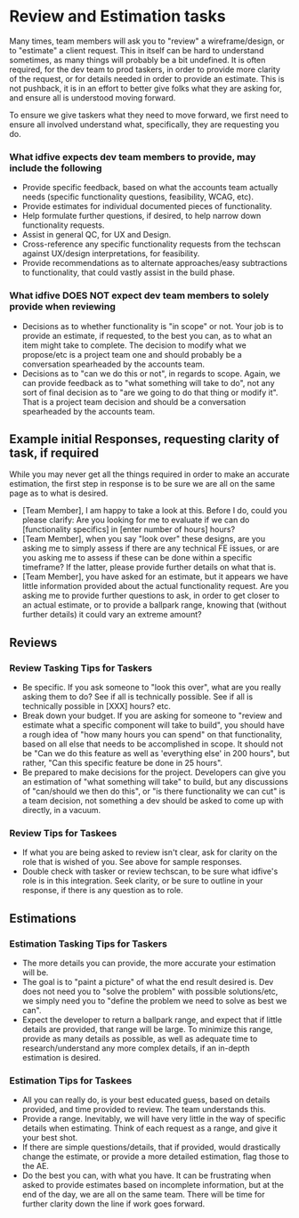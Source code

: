 # Review and Estimation tasks

Many times, team members will ask you to "review" a wireframe/design, or to "estimate" a client request. This in itself can be hard to understand sometimes, as many things will probably be a bit undefined. It is often required, for the dev team to prod taskers, in order to provide more clarity of the request, or for details needed in order to provide an estimate. This is not pushback, it is in an effort to better give folks what they are asking for, and ensure all is understood moving forward.

To ensure we give taskers what they need to move forward, we first need to ensure all involved understand what, specifically, they are requesting you do.

### What idfive expects dev team members to provide, may include the following

- Provide specific feedback, based on what the accounts team actually needs (specific functionality questions, feasibility, WCAG, etc).
- Provide estimates for individual documented pieces of functionality.
- Help formulate further questions, if desired, to help narrow down functionality requests.
- Assist in general QC, for UX and Design.
- Cross-reference any specific functionality requests from the techscan against UX/design interpretations, for feasibility.
- Provide recommendations as to alternate approaches/easy subtractions to functionality, that could vastly assist in the build phase.

### What idfive DOES NOT expect dev team members to solely provide when reviewing

- Decisions as to whether functionality is "in scope" or not. Your job is to provide an estimate, if requested, to the best you can, as to what an item might take to complete. The decision to modify what we propose/etc is a project team one and should probably be a conversation spearheaded by the accounts team.
- Decisions as to "can we do this or not", in regards to scope. Again, we can provide feedback as to "what something will take to do", not any sort of final decision as to "are we going to do that thing or modify it". That is a project team decision and should be a conversation spearheaded by the accounts team.

## Example initial Responses, requesting clarity of task, if required

While you may never get all the things required in order to make an accurate estimation, the first step in response is to be sure we are all on the same page as to what is desired.

- [Team Member], I am happy to take a look at this. Before I do, could you please clarify: Are you looking for me to evaluate if we can do [functionality specifics] in [enter number of hours] hours?
- [Team Member], when you say "look over" these designs, are you asking me to simply assess if there are any technical FE issues, or are you asking me to assess if these can be done within a specific timeframe? If the latter, please provide further details on what that is.
- [Team Member], you have asked for an estimate, but it appears we have little information provided about the actual functionality request. Are you asking me to provide further questions to ask, in order to get closer to an actual estimate, or to provide a ballpark range, knowing that (without further details) it could vary an extreme amount?

## Reviews

### Review Tasking Tips for Taskers

- Be specific. If you ask someone to "look this over", what are you really asking them to do? See if all is technically possible. See if all is technically possible in [XXX] hours? etc.
- Break down your budget. If you are asking for someone to "review and estimate what a specific component will take to build", you should have a rough idea of "how many hours you can spend" on that functionality, based on all else that needs to be accomplished in scope. It should not be "Can we do this feature as well as 'everything else' in 200 hours", but rather, "Can this specific feature be done in 25 hours".
- Be prepared to make decisions for the project. Developers can give you an estimation of "what something will take" to build, but any discussions of "can/should we then do this", or "is there functionality we can cut" is a team decision, not something a dev should be asked to come up with directly, in a vacuum.

### Review Tips for Taskees

- If what you are being asked to review isn't clear, ask for clarity on the role that is wished of you. See above for sample responses.
- Double check with tasker or review techscan, to be sure what idfive's role is in this integration. Seek clarity, or be sure to outline in your response, if there is any question as to role.

## Estimations

### Estimation Tasking Tips for Taskers

- The more details you can provide, the more accurate your estimation will be.
- The goal is to "paint a picture" of what the end result desired is. Dev does not need you to "solve the problem" with possible solutions/etc, we simply need you to "define the problem we need to solve as best we can".
- Expect the developer to return a ballpark range, and expect that if little details are provided, that range will be large. To minimize this range, provide as many details as possible, as well as adequate time to research/understand any more complex details, if an in-depth estimation is desired.

### Estimation Tips for Taskees

- All you can really do, is your best educated guess, based on details provided, and time provided to review. The team understands this.
- Provide a range. Inevitably, we will have very little in the way of specific details when estimating. Think of each request as a range, and give it your best shot.
- If there are simple questions/details, that if provided, would drastically change the estimate, or provide a more detailed estimation, flag those to the AE.
- Do the best you can, with what you have. It can be frustrating when asked to provide estimates based on incomplete information, but at the end of the day, we are all on the same team. There will be time for further clarity down the line if work goes forward.
